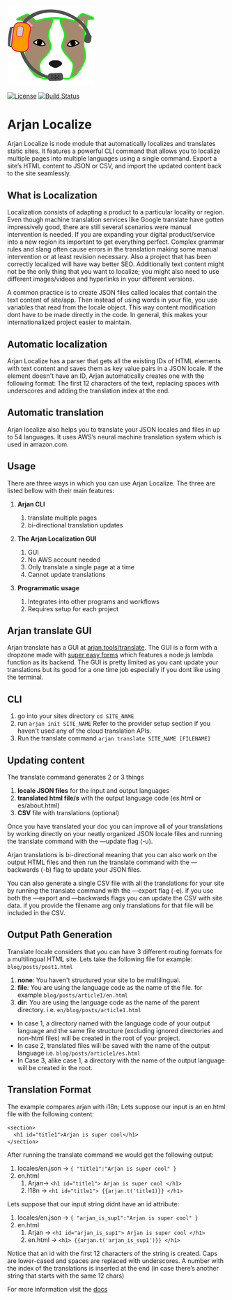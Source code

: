 <img src="https://github.com/arjan-tools/site/blob/master/img/arjan_localize_logo.svg" alt="Arjan Localize" width="200" style="max-width:100%;">

[![License](http://img.shields.io/:license-mit-blue.svg?style=flat-square)](http://gkpty.mit-license.org)
[![Build Status](https://travis-ci.com/arjan-tools/localize.svg?branch=master)](https://travis-ci.com/arjan-tools/localize)

# Arjan Localize

Arjan Localize is node module that automatically localizes and translates static sites. It features a powerful CLI command that allows you to localize multiple pages into multiple languages using a single command.  Export a site’s HTML content to JSON or CSV, and import the updated content back to the site seamlessly.

 ## What is Localization

Localization consists of adapting a product to a particular locality or region. Even though machine translation services like Google translate have gotten impressively good, there are still several scenarios were manual intervention is needed. If you are expanding your digital product/service into a new region its important to get everything perfect. Complex grammar rules and slang often cause errors in the translation making some manual intervention or at least revision necessary. Also a project that has been correctly localized will have way better SEO. Additionally text content might not be the only thing that you want to localize; you might also need to use different images/videos and hyperlinks in your different versions.

A common practice is to create JSON files called locales that contain the text content of site/app. Then instead of using words in your file, you use variables that read from the locale object. This way content modification dont have to be made directly in the code. In general, this makes your internationalized project easier to maintain.

## Automatic localization

Arjan Localize has a parser that gets all the existing IDs of HTML elements with text content and saves them as key value pairs in a JSON locale. If the element doesn't have an ID, Arjan automatically creates one with the following format:  The first 12 characters of the text, replacing spaces with underscores and adding the translation index at the end.

## Automatic translation

Arjan localize also helps you to translate your JSON locales and files in up to 54 languages. It uses AWS’s neural machine translation system which is used in amazon.com. 

## Usage

There are three ways in which you can use Arjan Localize. The three are listed bellow with their main features:


1. **Arjan CLI** 
      1. translate multiple pages
      2. bi-directional translation updates

2. **The Arjan Localization GUI**
      1. GUI
      2. No AWS account needed
      3. Only translate a single page at a time
      4. Cannot update translations
      
3. **Programmatic usage**
      1. Integrates into other programs and workflows
      2. Requires setup for each project
    
## Arjan translate GUI

Arjan translate has a GUI at [arjan.tools/translate](http://arjan.tools/trans;ate.html). The GUI is a form with a dropzone made with [super easy forms](http://supereasyforms.com) which features a node.js lambda function as its backend. The GUI is pretty limited as you cant update your translations but its good for a one time job especially if you dont like using the terminal. 

## CLI
1. go into your sites directory `cd SITE_NAME`
2. run `arjan init SITE_NAME`  Refer to the provider setup section if you haven't used any of the cloud translation APIs.
3. Run the translate command `arjan translate SITE_NAME [FILENAME]`

## Updating content

The translate command generates 2 or 3 things

1. **locale JSON files** for the input and output languages
2. **translated html file/s** with the output language code (es.html or es/about.html)
3. **CSV** file with translations (optional)

Once you have translated your doc you can improve all of your translations by working directly on your neatly organized JSON locale files and running the translate command with the —update flag (-u).

Arjan translations is bi-directional meaning that you can also work on the output HTML files and then run the translate command with the —backwards (-b) flag to update your JSON files.

You can also generate a single CSV file with all the translations for your site by running the translate command with the —export flag (-e). if you use both the —export and —backwards flags you can update the CSV with site data. if you provide the filename arg only translations for that file will be included in the CSV.

## Output Path Generation

Translate locale considers that you can have 3 different routing formats for a multilingual HTML site. Lets take the following file for example: `blog/posts/post1.html`

1. **none**: You haven't structured your site to be multilingual. 
2. **file**: You are using the language code as the name of the file. for example `blog/posts/article1/en.html`
3. **dir:** You are using the language code as the name of the parent directory. i.e. `en/blog/posts/article1.html`

- In case 1, a directory named with the language code of your output language and the same file structure (excluding ignored directories and non-html files) will be created in the root of your project.
- In case 2, translated files will be saved with the name of the output language i.e. `blog/posts/article1/es.html`
- In Case 3, alike case 1, a directory with the name of the output language will be created in the root.

## Translation Format

The example compares arjan with i18n; Lets suppose our input is an en.html file with the following content: 

    <section>
      <h1 id="title1">Arjan is super cool</h1>
    </section>

After running the translate command we would get the following output:

1. locales/en.json → `{ "title1":"Arjan is super cool" }`
2. en.html 
    1. Arjan→ `<h1 id="title1"> Arjan is super cool </h1>`
    2. I18n → `<h1 id="title1"> {{arjan.t('title1)}} </h1>`

Lets suppose that our input string didnt have an id attribute:

1. locales/en.json → `{ "arjan_is_sup1":"Arjan is super cool" }`
2. en.html 
    1. Arjan → `<h1 id="arjan_is_sup1"> Arjan is super cool </h1>`
    2. en.html → `<h1> {{arjan.t('arjan_is_sup1')}} </h1>`

Notice that an id with the first 12 characters of the string is created. Caps are lower-cased and spaces are replaced with underscores. A number with the index of the translations is inserted at the end (in case there’s another string that starts with the same 12 chars)

For more information visit the [docs](https://arjan.tools/docs.html)
